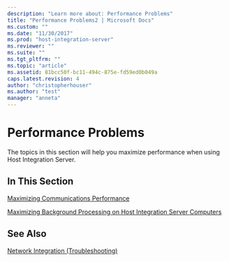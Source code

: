 ```yaml
---
description: "Learn more about: Performance Problems"
title: "Performance Problems2 | Microsoft Docs"
ms.custom: ""
ms.date: "11/30/2017"
ms.prod: "host-integration-server"
ms.reviewer: ""
ms.suite: ""
ms.tgt_pltfrm: ""
ms.topic: "article"
ms.assetid: 81bcc50f-bc11-494c-875e-fd59ed0b049a
caps.latest.revision: 4
author: "christopherhouser"
ms.author: "test"
manager: "anneta"
---
```

# Performance Problems
The topics in this section will help you maximize performance when using Host Integration Server.  
  
## In This Section  
 [Maximizing Communications Performance](../core/maximizing-communications-performance1.md)  
  
 [Maximizing Background Processing on Host Integration Server Computers](../core/maximizing-background-processing-on-host-integration-server-computers1.md)  
  
## See Also  
 [Network Integration (Troubleshooting)](../core/network-integration-troubleshooting-1.md)
